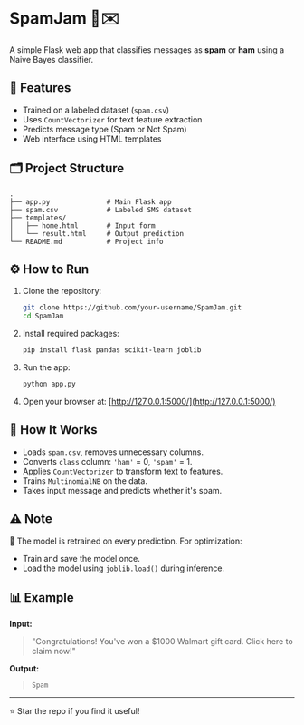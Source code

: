 # SpamJam 🚫✉️

A simple Flask web app that classifies messages as **spam** or **ham** using a Naive Bayes classifier.

## 📌 Features

- Trained on a labeled dataset (`spam.csv`)
- Uses `CountVectorizer` for text feature extraction
- Predicts message type (Spam or Not Spam)
- Web interface using HTML templates

## 🗂️ Project Structure

```
.
├── app.py              # Main Flask app
├── spam.csv            # Labeled SMS dataset
├── templates/
│   ├── home.html       # Input form
│   └── result.html     # Output prediction
└── README.md           # Project info
```

## ⚙️ How to Run

1. Clone the repository:
   ```bash
   git clone https://github.com/your-username/SpamJam.git
   cd SpamJam
   ```

2. Install required packages:
   ```bash
   pip install flask pandas scikit-learn joblib
   ```

3. Run the app:
   ```bash
   python app.py
   ```

4. Open your browser at: [http://127.0.0.1:5000/](http://127.0.0.1:5000/)

## 🧠 How It Works

- Loads `spam.csv`, removes unnecessary columns.
- Converts `class` column: `'ham'` = 0, `'spam'` = 1.
- Applies `CountVectorizer` to transform text to features.
- Trains `MultinomialNB` on the data.
- Takes input message and predicts whether it's spam.

## ⚠️ Note

🔁 The model is retrained on every prediction. For optimization:
- Train and save the model once.
- Load the model using `joblib.load()` during inference.

## 📊 Example

**Input:**  
> "Congratulations! You've won a $1000 Walmart gift card. Click here to claim now!"

**Output:**  
> `Spam`

---

⭐ Star the repo if you find it useful!
